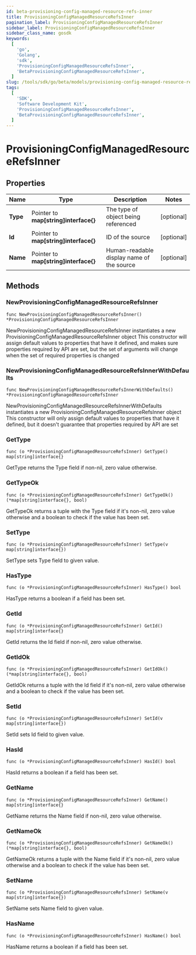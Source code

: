 ```yaml
---
id: beta-provisioning-config-managed-resource-refs-inner
title: ProvisioningConfigManagedResourceRefsInner
pagination_label: ProvisioningConfigManagedResourceRefsInner
sidebar_label: ProvisioningConfigManagedResourceRefsInner
sidebar_class_name: gosdk
keywords:
  [
    'go',
    'Golang',
    'sdk',
    'ProvisioningConfigManagedResourceRefsInner',
    'BetaProvisioningConfigManagedResourceRefsInner',
  ]
slug: /tools/sdk/go/beta/models/provisioning-config-managed-resource-refs-inner
tags:
  [
    'SDK',
    'Software Development Kit',
    'ProvisioningConfigManagedResourceRefsInner',
    'BetaProvisioningConfigManagedResourceRefsInner',
  ]
---
```


# ProvisioningConfigManagedResourceRefsInner

## Properties

| Name | Type | Description | Notes |
| --- | --- | --- | --- |
| **Type** | Pointer to **map[string]interface{}** | The type of object being referenced | [optional] |
| **Id** | Pointer to **map[string]interface{}** | ID of the source | [optional] |
| **Name** | Pointer to **map[string]interface{}** | Human-readable display name of the source | [optional] |

## Methods

### NewProvisioningConfigManagedResourceRefsInner

`func NewProvisioningConfigManagedResourceRefsInner() *ProvisioningConfigManagedResourceRefsInner`

NewProvisioningConfigManagedResourceRefsInner instantiates a new ProvisioningConfigManagedResourceRefsInner object This constructor will assign default values to properties that have it defined, and makes sure properties required by API are set, but the set of arguments will change when the set of required properties is changed

### NewProvisioningConfigManagedResourceRefsInnerWithDefaults

`func NewProvisioningConfigManagedResourceRefsInnerWithDefaults() *ProvisioningConfigManagedResourceRefsInner`

NewProvisioningConfigManagedResourceRefsInnerWithDefaults instantiates a new ProvisioningConfigManagedResourceRefsInner object This constructor will only assign default values to properties that have it defined, but it doesn't guarantee that properties required by API are set

### GetType

`func (o *ProvisioningConfigManagedResourceRefsInner) GetType() map[string]interface{}`

GetType returns the Type field if non-nil, zero value otherwise.

### GetTypeOk

`func (o *ProvisioningConfigManagedResourceRefsInner) GetTypeOk() (*map[string]interface{}, bool)`

GetTypeOk returns a tuple with the Type field if it's non-nil, zero value otherwise and a boolean to check if the value has been set.

### SetType

`func (o *ProvisioningConfigManagedResourceRefsInner) SetType(v map[string]interface{})`

SetType sets Type field to given value.

### HasType

`func (o *ProvisioningConfigManagedResourceRefsInner) HasType() bool`

HasType returns a boolean if a field has been set.

### GetId

`func (o *ProvisioningConfigManagedResourceRefsInner) GetId() map[string]interface{}`

GetId returns the Id field if non-nil, zero value otherwise.

### GetIdOk

`func (o *ProvisioningConfigManagedResourceRefsInner) GetIdOk() (*map[string]interface{}, bool)`

GetIdOk returns a tuple with the Id field if it's non-nil, zero value otherwise and a boolean to check if the value has been set.

### SetId

`func (o *ProvisioningConfigManagedResourceRefsInner) SetId(v map[string]interface{})`

SetId sets Id field to given value.

### HasId

`func (o *ProvisioningConfigManagedResourceRefsInner) HasId() bool`

HasId returns a boolean if a field has been set.

### GetName

`func (o *ProvisioningConfigManagedResourceRefsInner) GetName() map[string]interface{}`

GetName returns the Name field if non-nil, zero value otherwise.

### GetNameOk

`func (o *ProvisioningConfigManagedResourceRefsInner) GetNameOk() (*map[string]interface{}, bool)`

GetNameOk returns a tuple with the Name field if it's non-nil, zero value otherwise and a boolean to check if the value has been set.

### SetName

`func (o *ProvisioningConfigManagedResourceRefsInner) SetName(v map[string]interface{})`

SetName sets Name field to given value.

### HasName

`func (o *ProvisioningConfigManagedResourceRefsInner) HasName() bool`

HasName returns a boolean if a field has been set.
